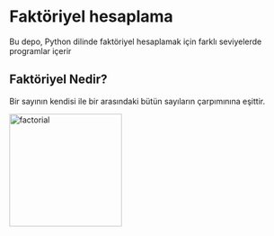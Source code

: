 # Faktöriyel hesaplama
Bu depo, Python dilinde faktöriyel hesaplamak için farklı seviyelerde
programlar içerir

## Faktöriyel Nedir?
Bir sayının kendisi ile bir arasındaki bütün sayıların çarpımınına eşittir.

<img src="https://testleri.gen.tr/wp-content/uploads/2012/12/7-sinif-matematik-faktoriyel-ve-permutasyon-konu-anlatimi-1.png" alt="factorial" widh="190" height="200">

